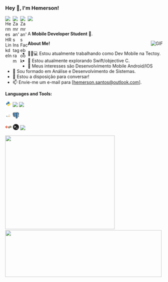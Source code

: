 <!-- <h3 title="hehehe"> Hi there! 👋</h3> -->

<!--

-->
<h3 title="hehehe"> Hey 👋, I'm Hemerson!</h3>


<a href="https://www.linkedin.com/in/hemerson-santos-a71366138/">
  <img align="left" alt="HermesHR LinkdeIn" width="24px" src="https://cdn.jsdelivr.net/npm/simple-icons@v3/icons/linkedin.svg" />
</a>
<a href="https://www.instagram.com/hermeshr/">
  <img align="left" alt="Zamran's Instagram" width="24px" src="https://cdn.jsdelivr.net/npm/simple-icons@v3/icons/instagram.svg" />
</a>
<a href="https://www.facebook.com/hemerson.ricardo/">
  <img align="left" alt="Zamran's Facebook" width="24px" src="https://cdn.jsdelivr.net/npm/simple-icons@v3/icons/facebook.svg" />
</a>
<img src="https://komarev.com/ghpvc/?username=ZamranxD&color=blueviolet" align="left">


<br />
<br />

A **Mobile Developer Student** 🚀.

  <img align="right" alt="GIF" src="https://i.pinimg.com/originals/e4/26/70/e426702edf874b181aced1e2fa5c6cde.gif" />

**About Me!**

- 👨🏽💻 Estou atualmente trabalhando como Dev Mobile na Tectoy.
- 🌱 Estou atualmente explorando Swift/objective C. 
- 🤔 Meus interesses são Desenvolvimento Mobile Android/IOS
- 💼 Sou formado em Análise e Desenvolvimento de Sistemas.
- 💬 Estou a disposição para conversar!
- 📫 Envie-me um e-mail para [hemerson.santos@outlook.com].


**Languages and Tools:**  


<code><img height="20" src="https://raw.githubusercontent.com/github/explore/80688e429a7d4ef2fca1e82350fe8e3517d3494d/topics/python/python.png"></code>
<code><img height="20" src="https://raw.githubusercontent.com/UjwalKandi/UjwalKandi/changes-to-readme/svg/c-2975.svg"></code>
<code><img height="20" src="https://raw.githubusercontent.com/UjwalKandi/UjwalKandi/changes-to-readme/svg/java-4.svg"></code>

<code><img height="20" src="https://raw.githubusercontent.com/github/explore/80688e429a7d4ef2fca1e82350fe8e3517d3494d/topics/mysql/mysql.png"></code>
<code><img height="20" src="https://raw.githubusercontent.com/github/explore/80688e429a7d4ef2fca1e82350fe8e3517d3494d/topics/postgresql/postgresql.png"></code>

<code><img height="20" src="https://raw.githubusercontent.com/github/explore/80688e429a7d4ef2fca1e82350fe8e3517d3494d/topics/git/git.png"></code>
<code><img height="20" src="https://raw.githubusercontent.com/github/explore/80688e429a7d4ef2fca1e82350fe8e3517d3494d/topics/terminal/terminal.png"></code>
<code><img height="20" src="https://raw.githubusercontent.com/UjwalKandi/UjwalKandi/changes-to-readme/svg/visual-studio-code-1.svg"></code>


<div>
    <img width ="350cm" height="300cm" src="https://github-readme-stats.vercel.app/api/top-langs/?username=HermesHR&layout=compact&langs_count=16&theme=prussian"/>
    <img width = "500cm" height="150cm" src="https://github-readme-stats.vercel.app/api?username=HermesHR&show_icons=true&theme=prussian&include_all_commits=true&count_private=true"/>
</div>
